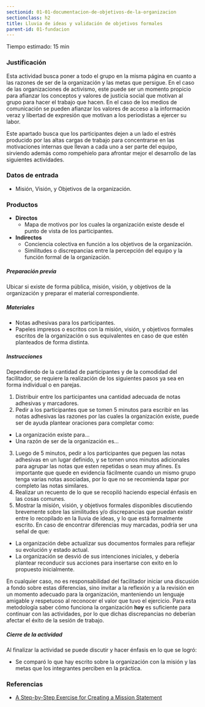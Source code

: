 ```yaml
---
sectionid: 01-01-documentacion-de-objetivos-de-la-organizacion
sectionclass: h2
title: Lluvia de ideas y validación de objetivos formales
parent-id: 01-fundacion
---
```

Tiempo estimado: 15 min

### Justificación
Esta actividad busca poner a todo el grupo en la misma página en cuanto a las razones de ser de la organización y las metas que persigue. En el caso de las organizaciones de activismo, este puede ser un momento propicio para afianzar los conceptos y valores de justicia social que motivan al grupo para hacer el trabajo que hacen. En el caso de los medios de comunicación se pueden afianzar los valores de acceso a la información veraz y libertad de expresión que motivan a los periodistas a ejercer su labor.

Este apartado busca que los participantes dejen a un lado el estrés producido por las altas cargas de trabajo para concentrarse en las motivaciones internas que llevan a cada uno a ser parte del equipo, sirviendo además como rompehielo para afrontar mejor el desarrollo de las siguientes actividades.

### Datos de entrada
* Misión, Visión, y Objetivos de la organización.

### Productos
* **Directos**
  * Mapa de motivos por los cuales la organización existe desde el punto de vista de los participantes.
* **Indirectos**
  * Conciencia colectiva en función a los objetivos de la organización.
  * Similitudes o discrepancias entre la percepción del equipo y la función formal de la organización.

##### Preparación previa
Ubicar si existe de forma pública, misión, visión, y objetivos de la organización y preparar el material correspondiente.

##### Materiales
* Notas adhesivas para los participantes.
* Papeles impresos o escritos con la misión, visión, y objetivos formales escritos de la organización o sus equivalentes en caso de que estén planteados de forma distinta.

##### Instrucciones
Dependiendo de la cantidad de participantes y de la comodidad del facilitador, se requiere la realización de los siguientes pasos ya sea en forma individual o en parejas.
1. Distribuir entre los participantes una cantidad adecuada de notas adhesivas y marcadores.
2. Pedir a los participantes que se tomen 5 minutos para escribir en las notas adhesivas las razones por las cuales la organización existe, puede ser de ayuda plantear oraciones para completar como:
  * La organización existe para...
  * Una razón de ser de la organización es...
3. Luego de 5 minutos, pedir a los participantes que peguen las notas adhesivas en un lugar  definido, y se tomen unos minutos adicionales para agrupar las notas que esten repetidas o sean muy afines. Es importante que quede en evidencia fácilmente cuando un mismo grupo tenga varias notas asociadas, por lo que no se recomienda tapar por completo las notas similares.
4. Realizar un recuento de lo que se recopiló haciendo especial énfasis en las cosas comunes.
5. Mostrar la misión, visión, y objetivos formales disponibles discutiendo brevemente sobre las similitudes y/o discrepancias que puedan existir entre lo recopilado en la lluvia de ideas, y lo que está formalmente escrito. En caso de  encontrar diferencias muy marcadas, podría ser una señal de que:
  * La organización debe actualizar sus documentos formales para reflejar su evolución y estado actual.
  * La organización se desvió de sus intenciones iniciales, y debería plantear reconducir sus acciones para insertarse con exito en lo propuesto inicialmente.

  En cualquier caso, no es responsabilidad del facilitador iniciar una discusión a fondo sobre estas diferencias, sino invitar a la reflexión y a la revisión en un momento adecuado para la organización, manteniendo un lenguaje amigable y respetuoso al reconocer el valor que tuvo el ejercicio. Para esta metodología saber cómo funciona la organización **hoy** es suficiente para continuar con las actividades, por lo que dichas discrepancias no deberían afectar el éxito de la sesión de trabajo.

##### Cierre de la actividad
Al finalizar la actividad se puede discutir y hacer énfasis en lo que se logró:
* Se comparó lo que hay escrito sobre la organización con la misión y las metas que los integrantes perciben en la práctica.

### Referencias
* [A Step-by-Step Exercise for
Creating a Mission Statement](http://www.jeffersonawards.org/wp-content/uploads/2016/10/Mission-Statement-Exercise.pdf)
